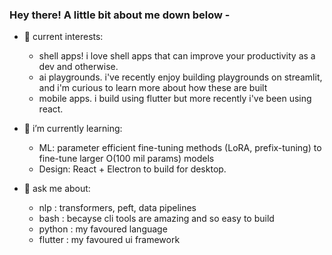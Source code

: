 ### Hey there! A little bit about me down below -
- 🔭 current interests: 
    - shell apps! i love shell apps that can improve your productivity as a dev and otherwise.
    - ai playgrounds. i've recently enjoy building playgrounds on streamlit, and i'm curious to learn more about how these are built
    - mobile apps. i build using flutter but more recently i've been using react.

- 🌱 i’m currently learning:
    - ML: parameter efficient fine-tuning methods (LoRA, prefix-tuning) to fine-tune larger O(100 mil params) models 
    - Design: React + Electron to build for desktop.
  
- 💬 ask me about:
    - nlp : transformers, peft, data pipelines 
    - bash : becayse cli tools are amazing and so easy to build
    - python : my favoured language 
    - flutter : my favoured ui framework


